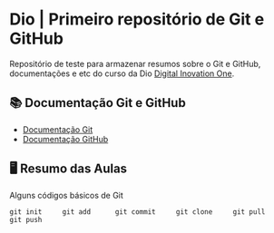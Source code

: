 # Dio | Primeiro repositório de Git e GitHub

Repositório de teste para armazenar resumos sobre o Git e GitHub, documentações e etc do curso da Dio
[Digital Inovation One](https://www.dio.me/).

## 📚 Documentação Git e GitHub
- [Documentação Git](https://git-scm.com/doc)
- [Documentação GitHub](https://docs.github.com/)

## 🖥 Resumo das Aulas 
Alguns códigos básicos de Git

    git init     git add      git commit     git clone     git pull     git push